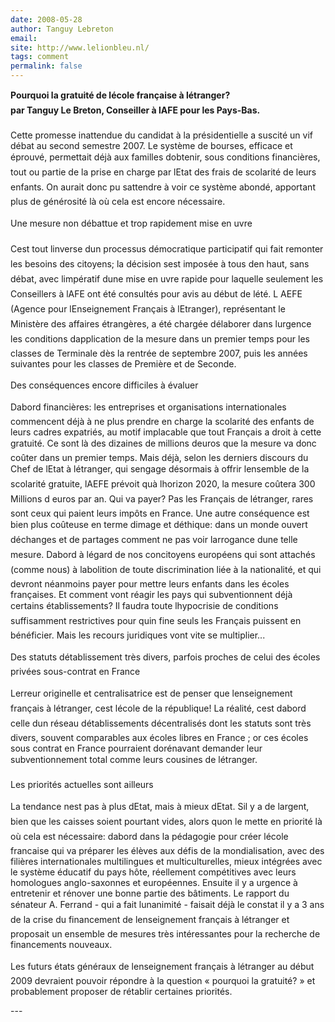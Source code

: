 ```yaml
---
date: 2008-05-28
author: Tanguy Lebreton
email: 
site: http://www.lelionbleu.nl/
tags: comment
permalink: false
---
```


<p>
<b>Pourquoi la gratuité de lécole française à létranger?</b>
<br/>
<b>par Tanguy Le Breton, Conseiller à lAFE pour les Pays-Bas.</b>
<br/><br/>
Cette promesse inattendue du candidat à la présidentielle a suscité un vif débat au second semestre 2007. Le système de bourses, efficace et éprouvé, permettait déjà aux familles dobtenir, sous conditions financières, tout ou partie de la prise en charge par lEtat des frais de scolarité de leurs enfants. On aurait donc pu sattendre à voir ce système abondé, apportant plus de générosité là où cela est encore nécessaire.
<br/><br/>
Une mesure non débattue et trop rapidement mise en uvre
<br/><br/>
Cest tout linverse dun processus démocratique participatif qui fait remonter les besoins des citoyens; la décision sest imposée à tous den haut, sans débat, avec limpératif dune mise en uvre rapide pour laquelle seulement les Conseillers à lAFE ont été consultés pour avis au début de lété. L AEFE (Agence pour lEnseignement Français à lEtranger), représentant le Ministère des affaires étrangères, a été chargée délaborer dans lurgence les conditions dapplication de la mesure dans un premier temps pour les classes de Terminale dès la rentrée de septembre 2007, puis les années suivantes pour les classes de Première et de Seconde.
<br/><br/>
Des conséquences encore difficiles à évaluer
<br/><br/>
Dabord financières: les entreprises et organisations internationales commencent déjà à ne plus prendre en charge la scolarité des enfants de leurs cadres expatriés, au motif implacable que tout Français a droit à cette gratuité. Ce sont là des dizaines de millions deuros que la mesure va donc coûter dans un premier temps. Mais déjà, selon les derniers discours du Chef de lEtat à létranger, qui sengage désormais à offrir lensemble de la scolarité gratuite, lAEFE prévoit quà lhorizon 2020, la mesure coûtera 300 Millions d euros par an. Qui va payer? Pas les Français de létranger, rares sont ceux qui paient leurs impôts en France. Une autre conséquence est bien plus coûteuse en terme dimage et déthique: dans un monde ouvert déchanges et de partages comment ne pas voir larrogance dune telle mesure. Dabord à légard de nos concitoyens européens qui sont attachés (comme nous) à labolition de toute discrimination liée à la nationalité, et qui devront néanmoins payer pour mettre leurs enfants dans les écoles françaises. Et comment vont réagir les pays qui subventionnent déjà certains établissements? Il faudra toute lhypocrisie de conditions suffisamment restrictives pour quin fine seuls les Français puissent en bénéficier. Mais les recours juridiques vont vite se multiplier...
<br/><br/>
Des statuts détablissement très divers, parfois proches de celui des écoles privées sous-contrat en France
<br/><br/>
Lerreur originelle et centralisatrice est de penser que lenseignement français à létranger, cest lécole de la république! La réalité, cest dabord celle dun réseau détablissements décentralisés dont les statuts sont très divers, souvent comparables aux écoles libres en France ; or ces écoles sous contrat en France pourraient dorénavant demander leur subventionnement total comme leurs cousines de létranger.
<br/><br/>
Les priorités actuelles sont ailleurs
<br/><br/>
La tendance nest pas à plus dEtat, mais à mieux dEtat. Sil y a de largent, bien que les caisses soient pourtant vides, alors quon le mette en priorité là où cela est nécessaire: dabord dans la pédagogie pour créer lécole francaise qui va préparer les élèves aux défis de la mondialisation, avec des filières internationales multilingues et multiculturelles, mieux intégrées avec le système éducatif du pays hôte, réellement compétitives avec leurs homologues anglo-saxonnes et européennes. Ensuite il y a urgence à entretenir et rénover une bonne partie des bâtiments. Le rapport du sénateur A. Ferrand - qui a fait lunanimité - faisait déjà le constat il y a 3 ans de la crise du financement de lenseignement français à létranger et proposait un ensemble de mesures très intéressantes pour la recherche de financements nouveaux.
<br/><br/>
Les futurs états généraux de lenseignement français à létranger au début 2009 devraient pouvoir répondre à la question « pourquoi la gratuité? » et probablement proposer de rétablir certaines priorités.
</p>
---